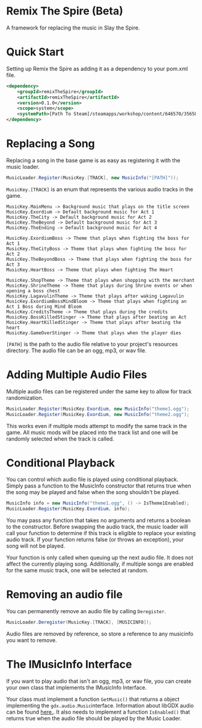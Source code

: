 # Remix The Spire (Beta)

A framework for replacing the music in Slay the Spire.

# Quick Start

Setting up Remix the Spire as adding it as a dependency to your pom.xml file.

```xml
<dependency>
    <groupId>remixTheSpire</groupId>
    <artifactId>remixTheSpire</artifactId>
    <version>0.1.0</version>
    <scope>system</scope>
    <systemPath>[Path To Steam]/steamapps/workshop/content/646570/3565867760/remixTheSpire.jar</systemPath>
</dependency>
```


# Replacing a Song

Replacing a song in the base game is as easy as registering it with the music loader.

```java
MusicLoader.Register(MusicKey.[TRACK], new MusicInfo("[PATH]"));
```

`MusicKey.[TRACK]` is an enum that represents the various audio tracks in the game.

    MusicKey.MainMenu -> Background music that plays on the title screen
    MusicKey.Exordium -> Default background music for Act 1
    MusicKey.TheCity -> Default background music for Act 2
    MusicKey.TheBeyond -> Default background music for Act 3
    MusicKey.TheEnding -> Default background music for Act 4

    MusicKey.ExordiumBoss -> Theme that plays when fighting the boss for Act 1
    MusicKey.TheCityBoss -> Theme that plays when fighting the boss for Act 2
    MusicKey.TheBeyondBoss -> Theme that plays when fighting the boss for Act 3
    MusicKey.HeartBoss -> Theme that plays when fighting The Heart
    
    MusicKey.ShopTheme -> Theme that plays when shopping with the merchant
    MusicKey.ShrineTheme -> Theme that plays during Shrine events or when opening a boss chest
    MusicKey.LagavulinTheme -> Theme that plays after waking Lagavulin
    MusicKey.ExordiumBossMindBloom -> Theme that plays when fighting an Act 1 Boss during Mind Bloom
    MusicKey.CreditsTheme -> Theme that plays during the credits
    MusicKey.BossKilledStinger -> Theme that plays after beating an Act
    MusicKey.HeartKilledStinger -> Theme that plays after beating the heart
    MusicKey.GameOverStinger -> Theme that plays when the player dies

`[PATH]` is the path to the audio file relative to your project's resources directory. The audio file can be an ogg, mp3, or wav file.

# Adding Multiple Audio Files

Multiple audio files can be registered under the same key to allow for track randomization.

```java
MusicLoader.Register(MusicKey.Exordium, new MusicInfo("theme1.ogg");
MusicLoader.Register(MusicKey.Exordium, new MusicInfo("theme2.ogg");
```

This works even if multiple mods attempt to modify the same track in the game. All music mods will be placed into the track list and one will be randomly selected when the track is called.

# Conditional Playback

You can control which audio file is played using conditional playback. Simply pass a function to the MusicInfo constructor that returns true when the song may be played and false when the song shouldn't be played.

```java
MusicInfo info = new MusicInfo("theme1.ogg", () -> IsTheme1Enabled);
MusicLoader.Register(MusicKey.Exordium, info);
```

You may pass any function that takes no arguments and returns a boolean to the constructor. Before swapping the audio track, the music loader will call your function to determine if this track is eligible to replace your existing audio track. If your function returns false (or throws an exception), your song will not be played.

Your function is only called when queuing up the next audio file. It does not affect the currently playing song. Additionally, if multiple songs are enabled for the same music track, one will be selected at random.

# Removing an audio file

You can permanently remove an audio file by calling `Deregister`.

```java
MusicLoader.Deregister(MusicKey.[TRACK], [MUSICINFO]);
```

Audio files are removed by reference, so store a reference to any musicinfo you want to remove.

# The IMusicInfo Interface

If you want to play audio that isn't an ogg, mp3, or wav file, you can create your own class that implements the IMusicInfo Interface.

Your class must implement a function `GetMusic()` that returns a object implementing the `gdx.audio.Music`interface. Information about libGDX audio can be found [here.](https://libgdx.com/wiki/audio/streaming-music). It also needs to implement a function `IsEnabled()` that returns true when the audio file should be played by the Music Loader.
